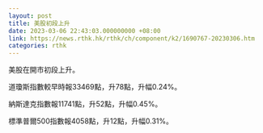 ```yaml
---
layout: post
title: 美股初段上升
date: 2023-03-06 22:43:03.000000000 +08:00
link: https://news.rthk.hk/rthk/ch/component/k2/1690767-20230306.htm
categories: rthk
---
```


美股在開市初段上升。

道瓊斯指數較早時報33469點，升78點，升幅0.24%。

納斯達克指數報11741點，升52點，升幅0.45%。

標準普爾500指數報4058點，升12點，升幅0.31%。

